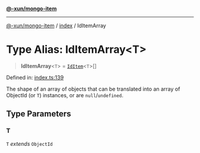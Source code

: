 [**@-xun/mongo-item**](../../README.md)

***

[@-xun/mongo-item](../../README.md) / [index](../README.md) / IdItemArray

# Type Alias: IdItemArray\<T\>

> **IdItemArray**\<`T`\> = [`IdItem`](IdItem.md)\<`T`\>[]

Defined in: [index.ts:139](https://github.com/Xunnamius/mongo-utils/blob/30f283970ee47dbb7ec096d6e1c461c85dbb401e/packages/mongo-item/src/index.ts#L139)

The shape of an array of objects that can be translated into an array of
ObjectId (or `T`) instances, or are `null`/`undefined`.

## Type Parameters

### T

`T` *extends* `ObjectId`
